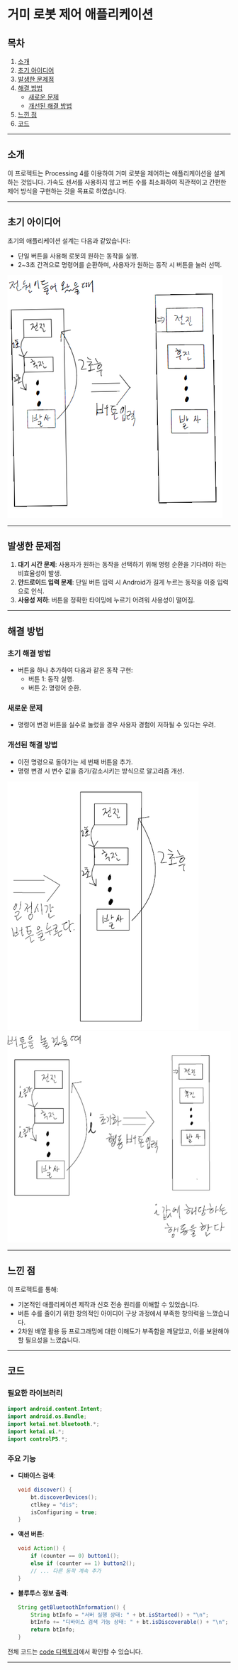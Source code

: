 # 거미 로봇 제어 애플리케이션

## 목차
1. [소개](#소개)
2. [초기 아이디어](#초기-아이디어)
3. [발생한 문제점](#발생한-문제점)
4. [해결 방법](#해결-방법)
   - [새로운 문제](#새로운-문제)
   - [개선된 해결 방법](#개선된-해결-방법)
5. [느낀 점](#느낀-점)
6. [코드](#코드)

---

## 소개
이 프로젝트는 Processing 4를 이용하여 거미 로봇을 제어하는 애플리케이션을 설계하는 것입니다. 가속도 센서를 사용하지 않고 버튼 수를 최소화하여 직관적이고 간편한 제어 방식을 구현하는 것을 목표로 하였습니다.

---

## 초기 아이디어
초기의 애플리케이션 설계는 다음과 같았습니다:
- 단일 버튼을 사용해 로봇의 원하는 동작을 실행.
- 2~3초 간격으로 명령어를 순환하며, 사용자가 원하는 동작 시 버튼을 눌러 선택.

![초기 알고리즘 다이어그램](image/image00002.bmp)

---

## 발생한 문제점
1. **대기 시간 문제**: 사용자가 원하는 동작을 선택하기 위해 명령 순환을 기다려야 하는 비효율성이 발생.
2. **안드로이드 입력 문제**: 단일 버튼 입력 시 Android가 길게 누르는 동작을 이중 입력으로 인식.
3. **사용성 저하**: 버튼을 정확한 타이밍에 누르기 어려워 사용성이 떨어짐.

---

## 해결 방법
### 초기 해결 방법
- 버튼을 하나 추가하여 다음과 같은 동작 구현:
  - 버튼 1: 동작 실행.
  - 버튼 2: 명령어 순환.

### 새로운 문제
- 명령어 변경 버튼을 실수로 눌렀을 경우 사용자 경험이 저하될 수 있다는 우려.

### 개선된 해결 방법
- 이전 명령으로 돌아가는 세 번째 버튼을 추가.
- 명령 변경 시 변수 값을 증가/감소시키는 방식으로 알고리즘 개선.

![개선한 알고리즘1](image/image00003.bmp)
![개선한 알고리즘2](image/image00004.bmp)

---

## 느낀 점
이 프로젝트를 통해:
- 기본적인 애플리케이션 제작과 신호 전송 원리를 이해할 수 있었습니다.
- 버튼 수를 줄이기 위한 창의적인 아이디어 구상 과정에서 부족한 창의력을 느꼈습니다.
- 2차원 배열 활용 등 프로그래밍에 대한 이해도가 부족함을 깨달았고, 이를 보완해야 할 필요성을 느꼈습니다.

---

## 코드
### 필요한 라이브러리
```java
import android.content.Intent;
import android.os.Bundle;
import ketai.net.bluetooth.*;
import ketai.ui.*;
import controlP5.*;
```

### 주요 기능
- **디바이스 검색**:
    ```java
    void discover() {
        bt.discoverDevices();
        ctlkey = "dis";
        isConfiguring = true;
    }
    ```
- **액션 버튼**:
    ```java
    void Action() {
        if (counter == 0) button1();
        else if (counter == 1) button2();
        // ... 다른 동작 계속 추가
    }
    ```
- **블루투스 정보 출력**:
    ```java
    String getBluetoothInformation() {
        String btInfo = "서버 실행 상태: " + bt.isStarted() + "\n";
        btInfo += "디바이스 검색 가능 상태: " + bt.isDiscoverable() + "\n";
        return btInfo;
    }
    ```

전체 코드는 [code 디렉토리](./code)에서 확인할 수 있습니다.

---
